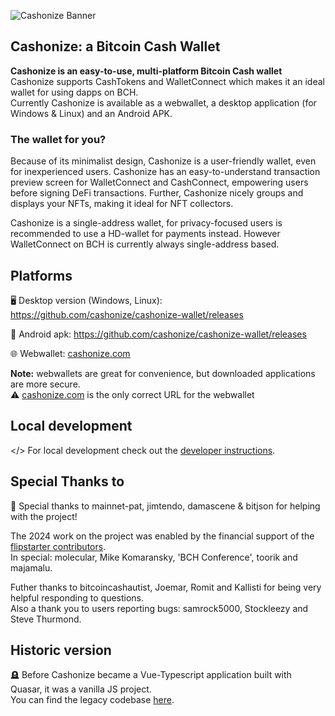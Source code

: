 ![Cashonize Banner](https://github.com/cashonize/cashonize-wallet/assets/53938059/fd6b8244-76ba-4d3d-9b84-c757e0fb0e21)

## Cashonize: a Bitcoin Cash Wallet

**Cashonize is an easy-to-use, multi-platform Bitcoin Cash wallet** <br>
Cashonize supports CashTokens and WalletConnect which makes it an ideal wallet for using dapps on BCH. <br>
Currently Cashonize is available as a webwallet, a desktop application (for Windows & Linux) and an Android APK. <br>

### The wallet for you?

Because of its minimalist design, Cashonize is a user-friendly wallet, even for inexperienced users.
Cashonize has an easy-to-understand transaction preview screen for WalletConnect and CashConnect, empowering users before signing DeFi transactions.
Further, Cashonize nicely groups and displays your NFTs, making it ideal for NFT collectors.

Cashonize is a single-address wallet, for privacy-focused users is recommended to use a HD-wallet for payments instead.
However WalletConnect on BCH is currently always single-address based.

## Platforms

🖥️ Desktop version (Windows, Linux): https://github.com/cashonize/cashonize-wallet/releases

📱 Android apk: https://github.com/cashonize/cashonize-wallet/releases

🌐 Webwallet: [cashonize.com](cashonize.com) 

**Note:** webwallets are great for convenience, but downloaded applications are more secure. <br>
⚠️ [cashonize.com](cashonize.com) is the only correct URL for the webwallet

## Local development 

</> For local development check out the [developer instructions](./development.md).

## Special Thanks to

🙏 Special thanks to mainnet-pat, jimtendo, damascene & bitjson for helping with the project!

The 2024 work on the project was enabled by the financial support of the [flipstarter contributors](https://flipstarter.cashonize.com/). <br>
In special: molecular, Mike Komaransky, 'BCH Conference', toorik and majamalu.

Futher thanks to bitcoincashautist, Joemar, Romit and Kallisti for being very helpful responding to questions. <br>
Also a thank you to users reporting bugs: samrock5000, Stockleezy and Steve Thurmond.

## Historic version

🪦 Before Cashonize became a Vue-Typescript application built with Quasar, it was a vanilla JS project. <br>
You can find the legacy codebase [here](https://github.com/cashonize/wallet).
